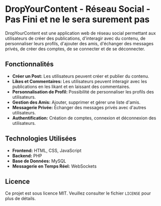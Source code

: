 # DropYourContent - Réseau Social - Pas Fini et ne le sera surement pas

DropYourContent est une application web de réseau social permettant aux utilisateurs de créer des publications, d'interagir avec du contenu, de personnaliser leurs profils, d'ajouter des amis, d'échanger des messages privés, de créer des comptes, de se connecter et de se déconnecter.

## Fonctionnalités

- **Créer un Post:** Les utilisateurs peuvent créer et publier du contenu.
- **Likes et Commentaires:** Les utilisateurs peuvent interagir avec les publications en les likant et en laissant des commentaires.
- **Personnalisation de Profil:** Possibilité de personnaliser les profils des utilisateurs.
- **Gestion des Amis:** Ajouter, supprimer et gérer une liste d'amis.
- **Messagerie Privée:** Échanger des messages privés avec d'autres utilisateurs.
- **Authentification:** Création de comptes, connexion et déconnexion des utilisateurs.

## Technologies Utilisées

- **Frontend:** HTML, CSS, JavaScript
- **Backend:** PHP
- **Base de Données:** MySQL
- **Messagerie en Temps Réel:** WebSockets

## Licence

Ce projet est sous licence MIT. Veuillez consulter le fichier `LICENSE` pour plus de détails.
